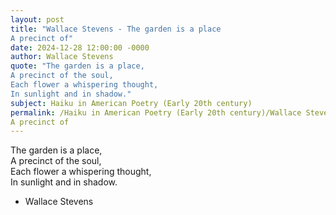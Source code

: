 ```yaml
---
layout: post
title: "Wallace Stevens - The garden is a place  
A precinct of"
date: 2024-12-28 12:00:00 -0000
author: Wallace Stevens
quote: "The garden is a place,  
A precinct of the soul,  
Each flower a whispering thought,  
In sunlight and in shadow."
subject: Haiku in American Poetry (Early 20th century)
permalink: /Haiku in American Poetry (Early 20th century)/Wallace Stevens/Wallace Stevens - The garden is a place  
A precinct of
---
```


The garden is a place,  
A precinct of the soul,  
Each flower a whispering thought,  
In sunlight and in shadow.

- Wallace Stevens
